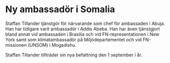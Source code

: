 # Ny ambassadör i Somalia

Staffan Tillander tjänstgör för närvarande som chef för ambassaden i Abuja. Han har tidigare varit ambassadör i Addis Abeba. Han har även tjänstgjort bland annat vid ambassaden i Brasilia och vid FN-representationen i New York samt som klimatambassadör på Miljödepartementet och vid FN-missionen (UNSOM) i Mogadishu.

Staffan Tillander tillträder sin nya befattning den 1 september i år.
